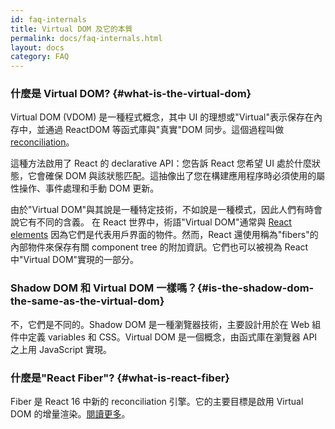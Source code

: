 ```yaml
---
id: faq-internals
title: Virtual DOM 及它的本質
permalink: docs/faq-internals.html
layout: docs
category: FAQ
---
```


### 什麼是 Virtual DOM? {#what-is-the-virtual-dom}

Virtual DOM (VDOM) 是一種程式概念，其中 UI 的理想或"Virtual"表示保存在內存中，並通過 ReactDOM 等函式庫與"真實"DOM 同步。這個過程叫做 [reconciliation](/docs/reconciliation.html)。

這種方法啟用了 React 的 declarative API：您告訴 React 您希望 UI 處於什麼狀態，它會確保 DOM 與該狀態匹配。這抽像出了您在構建應用程序時必須使用的屬性操作、事件處理和手動 DOM 更新。


由於"Virtual DOM"與其說是一種特定技術，不如說是一種模式，因此人們有時會說它有不同的含義。 在 React 世界中，術語"Virtual DOM"通常與 [React elements](/docs/rendering-elements.html) 因為它們是代表用戶界面的物件。然而，React 還使用稱為"fibers"的內部物件來保存有關 component tree 的附加資訊。它們也可以被視為 React 中"Virtual DOM"實現的一部分。

### Shadow DOM 和 Virtual DOM 一樣嗎？{#is-the-shadow-dom-the-same-as-the-virtual-dom}

不，它們是不同的。Shadow DOM 是一種瀏覽器技術，主要設計用於在 Web 組件中定義 variables 和 CSS。Virtual DOM 是一個概念，由函式庫在瀏覽器 API 之上用 JavaScript 實現。

### 什麼是"React Fiber"? {#what-is-react-fiber}

Fiber 是 React 16 中新的 reconciliation 引擎。它的主要目標是啟用 Virtual DOM 的增量渲染。[閱讀更多](https://github.com/acdlite/react-fiber-architecture)。